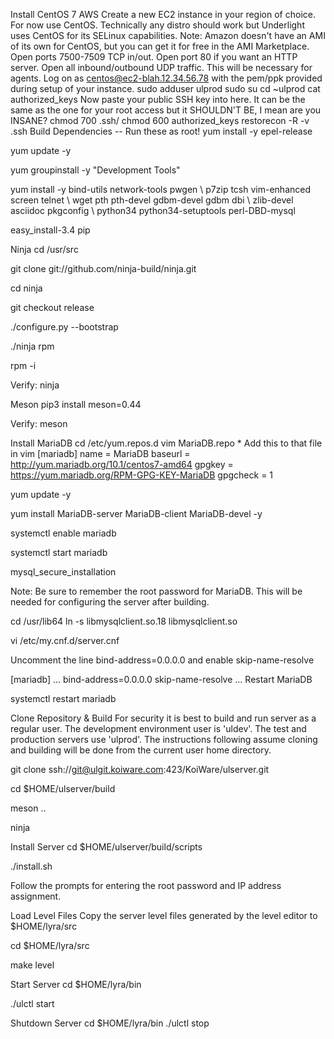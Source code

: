 Install
CentOS 7
AWS
Create a new EC2 instance in your region of choice.
For now use CentOS. Technically any distro should work but Underlight uses CentOS for its SELinux capabilities. Note: Amazon doesn't have an AMI of its own for CentOS, but you can get it for free in the AMI Marketplace.
Open ports 7500-7509 TCP in/out.
Open port 80 if you want an HTTP server.
Open all inbound/outbound UDP traffic. This will be necessary for agents.
Log on as centos@ec2-blah.12.34.56.78 with the pem/ppk provided during setup of your instance.
sudo adduser ulprod
sudo su
cd ~ulprod
cat authorized_keys
Now paste your public SSH key into here. It can be the same as the one for your root access but it SHOULDN'T BE, I mean are you INSANE?
chmod 700 .ssh/
chmod 600 authorized_keys
restorecon -R -v .ssh
Build Dependencies -- Run these as root!
yum install -y epel-release

yum update -y

yum groupinstall -y "Development Tools"

yum install -y bind-utils network-tools pwgen \ p7zip tcsh vim-enhanced screen telnet \ wget pth pth-devel gdbm-devel gdbm dbi \ zlib-devel asciidoc pkgconfig \ python34 python34-setuptools perl-DBD-mysql

easy_install-3.4 pip

Ninja
cd /usr/src

git clone git://github.com/ninja-build/ninja.git

cd ninja

git checkout release

./configure.py --bootstrap

./ninja rpm

rpm -i <insert ninja RPM filename here>

Verify: ninja

Meson
pip3 install meson=0.44

Verify: meson

Install MariaDB
cd /etc/yum.repos.d vim MariaDB.repo * Add this to that file in vim [mariadb] name = MariaDB baseurl = http://yum.mariadb.org/10.1/centos7-amd64 gpgkey = https://yum.mariadb.org/RPM-GPG-KEY-MariaDB gpgcheck = 1

yum update -y

yum install MariaDB-server MariaDB-client MariaDB-devel -y

systemctl enable mariadb

systemctl start mariadb

mysql_secure_installation

Note: Be sure to remember the root password for MariaDB. This will be needed for configuring the server after building.

cd /usr/lib64 ln -s libmysqlclient.so.18 libmysqlclient.so

vi /etc/my.cnf.d/server.cnf

Uncomment the line bind-address=0.0.0.0 and enable skip-name-resolve

   [mariadb]
   ...
   bind-address=0.0.0.0
   skip-name-resolve
   ...
Restart MariaDB

systemctl restart mariadb

Clone Repository & Build
For security it is best to build and run server as a regular user. The development environment user is 'uldev'. The test and production servers use 'ulprod'. The instructions following assume cloning and building will be done from the current user home directory.

git clone ssh://git@ulgit.koiware.com:423/KoiWare/ulserver.git

cd $HOME/ulserver/build

meson ..

ninja

Install Server
cd $HOME/ulserver/build/scripts

./install.sh

Follow the prompts for entering the root password and IP address assignment.

Load Level Files
Copy the server level files generated by the level editor to $HOME/lyra/src

cd $HOME/lyra/src

make level

Start Server
cd $HOME/lyra/bin

./ulctl start

Shutdown Server
cd $HOME/lyra/bin ./ulctl stop

